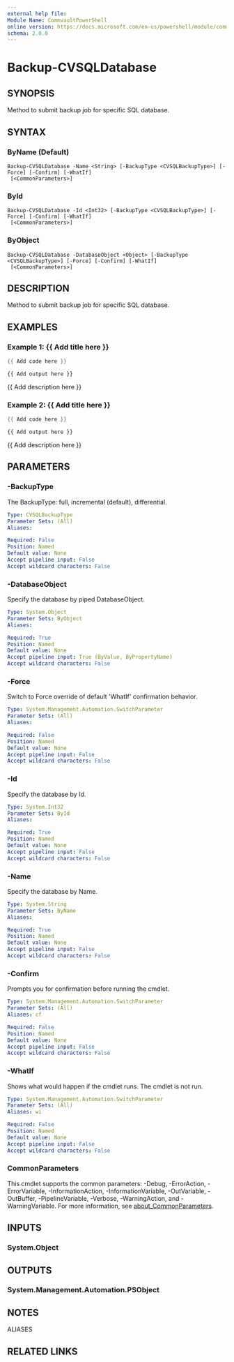 ```yaml
---
external help file:
Module Name: CommvaultPowerShell
online version: https://docs.microsoft.com/en-us/powershell/module/commvaultpowershell/backup-cvsqldatabase
schema: 2.0.0
---
```


# Backup-CVSQLDatabase

## SYNOPSIS
Method to submit backup job for specific SQL database.

## SYNTAX

### ByName (Default)
```
Backup-CVSQLDatabase -Name <String> [-BackupType <CVSQLBackupType>] [-Force] [-Confirm] [-WhatIf]
 [<CommonParameters>]
```

### ById
```
Backup-CVSQLDatabase -Id <Int32> [-BackupType <CVSQLBackupType>] [-Force] [-Confirm] [-WhatIf]
 [<CommonParameters>]
```

### ByObject
```
Backup-CVSQLDatabase -DatabaseObject <Object> [-BackupType <CVSQLBackupType>] [-Force] [-Confirm] [-WhatIf]
 [<CommonParameters>]
```

## DESCRIPTION
Method to submit backup job for specific SQL database.

## EXAMPLES

### Example 1: {{ Add title here }}
```powershell
{{ Add code here }}
```

```output
{{ Add output here }}
```

{{ Add description here }}

### Example 2: {{ Add title here }}
```powershell
{{ Add code here }}
```

```output
{{ Add output here }}
```

{{ Add description here }}

## PARAMETERS

### -BackupType
The BackupType: full, incremental (default), differential.

```yaml
Type: CVSQLBackupType
Parameter Sets: (All)
Aliases:

Required: False
Position: Named
Default value: None
Accept pipeline input: False
Accept wildcard characters: False
```

### -DatabaseObject
Specify the database by piped DatabaseObject.

```yaml
Type: System.Object
Parameter Sets: ByObject
Aliases:

Required: True
Position: Named
Default value: None
Accept pipeline input: True (ByValue, ByPropertyName)
Accept wildcard characters: False
```

### -Force
Switch to Force override of default 'WhatIf' confirmation behavior.

```yaml
Type: System.Management.Automation.SwitchParameter
Parameter Sets: (All)
Aliases:

Required: False
Position: Named
Default value: None
Accept pipeline input: False
Accept wildcard characters: False
```

### -Id
Specify the database by Id.

```yaml
Type: System.Int32
Parameter Sets: ById
Aliases:

Required: True
Position: Named
Default value: None
Accept pipeline input: False
Accept wildcard characters: False
```

### -Name
Specify the database by Name.

```yaml
Type: System.String
Parameter Sets: ByName
Aliases:

Required: True
Position: Named
Default value: None
Accept pipeline input: False
Accept wildcard characters: False
```

### -Confirm
Prompts you for confirmation before running the cmdlet.

```yaml
Type: System.Management.Automation.SwitchParameter
Parameter Sets: (All)
Aliases: cf

Required: False
Position: Named
Default value: None
Accept pipeline input: False
Accept wildcard characters: False
```

### -WhatIf
Shows what would happen if the cmdlet runs.
The cmdlet is not run.

```yaml
Type: System.Management.Automation.SwitchParameter
Parameter Sets: (All)
Aliases: wi

Required: False
Position: Named
Default value: None
Accept pipeline input: False
Accept wildcard characters: False
```

### CommonParameters
This cmdlet supports the common parameters: -Debug, -ErrorAction, -ErrorVariable, -InformationAction, -InformationVariable, -OutVariable, -OutBuffer, -PipelineVariable, -Verbose, -WarningAction, and -WarningVariable. For more information, see [about_CommonParameters](http://go.microsoft.com/fwlink/?LinkID=113216).

## INPUTS

### System.Object

## OUTPUTS

### System.Management.Automation.PSObject

## NOTES

ALIASES

## RELATED LINKS

